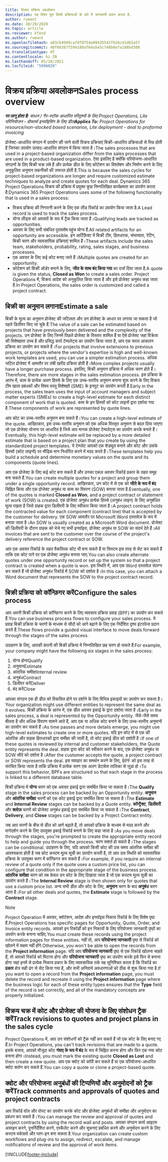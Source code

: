 ```yaml
---
title: विक्रय प्रक्रिया अवलोकन
description: यह विषय मूल बिक्री प्रक्रियाओं के बारे में जानकारी प्रदान करता है.
author: rumant
ms.date: 10/29/2020
ms.topic: article
ms.reviewer: kfend
ms.author: rumant
ms.openlocfilehash: a03cb4949cafdf0754a89435542f616c41d65a5f
ms.sourcegitcommit: 40f68387f594180af64a5e5c748b6efa188bd300
ms.translationtype: HT
ms.contentlocale: hi-IN
ms.lasthandoff: 05/10/2021
ms.locfileid: "5996029"
---
```

# <a name="sales-process-overview"></a><span data-ttu-id="24000-103">विक्रय प्रक्रिया अवलोकन</span><span class="sxs-lookup"><span data-stu-id="24000-103">Sales process overview</span></span>

<span data-ttu-id="24000-104">_**पर लागू होता है:** साधन / गैर-स्टॉक आधारित परिदृश्यों के लिए Project Operations, Lite परिनियोजन - प्रोफार्मा इनवॉइसिंग के लिए डील_</span><span class="sxs-lookup"><span data-stu-id="24000-104">_**Applies To:** Project Operations for resource/non-stocked based scenarios, Lite deployment - deal to proforma invoicing_</span></span>

<span data-ttu-id="24000-105">प्रोजेक्ट-आधारित संगठन में उपयोग की जाने वाली विक्रय प्रक्रियाएं बिक्री-आधारित प्रक्रियाओं से भिन्न होती हैं जिनका उपयोग उत्पाद-आधारित संगठन में किया जाता है।</span><span class="sxs-lookup"><span data-stu-id="24000-105">The sales processes that are used in a project-based organization differ from the sales processes that are used in a product-based organization.</span></span> <span data-ttu-id="24000-106">ऐसा इसलिए है क्योंकि परियोजना-आधारित संगठनों के लिए बिक्री चक्र लंबे हैं और प्रत्येक डील के लिए कोटेशन का विश्लेषण और निर्माण करने के लिए अनुकूलित अनुमान तकनीकों की ज़रूरत होती है.</span><span class="sxs-lookup"><span data-stu-id="24000-106">This is because the sales cycles for project-based organizations are longer and require customized estimate techniques to analyze and create quotes for each deal.</span></span> <span data-ttu-id="24000-107">Dynamics 365 Project Operations विक्रय की प्रक्रिया में प्रयुक्त कुछ निम्नलिखित कार्यक्षमता का उपयोग करता है:</span><span class="sxs-lookup"><span data-stu-id="24000-107">Dynamics 365 Project Operations uses some of the following functionality that is used in a sales process:</span></span>

- <span data-ttu-id="24000-108">विक्रय प्रक्रिया की निगरानी करने के लिए एक लीड रिकॉर्ड का उपयोग किया जाता है.</span><span class="sxs-lookup"><span data-stu-id="24000-108">A Lead record is used to track the sales process.</span></span>
- <span data-ttu-id="24000-109">योग्य लीड्स को अवसरों के रूप में ट्रैक किया जाता है।</span><span class="sxs-lookup"><span data-stu-id="24000-109">Qualifying leads are tracked as opportunities.</span></span>
- <span data-ttu-id="24000-110">अवसर के लिए सभी संबंधित पुरावशेष पहुंच योग्य हैं.</span><span class="sxs-lookup"><span data-stu-id="24000-110">All related artifacts for an opportunity are accessible.</span></span> <span data-ttu-id="24000-111">इन आर्टिफ़ैक्ट में बिक्री टीम, हितधारक, संभाव्यता, रेटिंग, बिक्री चरण और व्यावसायिक प्रक्रियाएं शामिल हैं।</span><span class="sxs-lookup"><span data-stu-id="24000-111">These artifacts include the sales team, stakeholders, probability, rating, sales stages, and business processes.</span></span>
- <span data-ttu-id="24000-112">एक अवसर के लिए कई कोट बनाए जाते हैं।</span><span class="sxs-lookup"><span data-stu-id="24000-112">Multiple quotes are created for an opportunity.</span></span>
- <span data-ttu-id="24000-113">कोटेशन को बिक्री ऑर्डर बनाने के लिए, **जीत के साथ बंद किया गया** का दर्जा दिया जाता है.</span><span class="sxs-lookup"><span data-stu-id="24000-113">A quote is given the status, **Closed as Won** to create a sales order.</span></span> <span data-ttu-id="24000-114">Project Operations में, विक्रय आदेश को अनुकूलित किया जाता है और इसे प्रोजेक्ट अनुबंध कहा जाता है.</span><span class="sxs-lookup"><span data-stu-id="24000-114">In Project Operations, the sales order is customized and called a project contract.</span></span>

## <a name="estimate-a-sale"></a><span data-ttu-id="24000-115">बिक्री का अनुमान लगाना</span><span class="sxs-lookup"><span data-stu-id="24000-115">Estimate a sale</span></span>
<span data-ttu-id="24000-116">बिक्री के मूल्य का अनुमान प्रोजेक्ट की जटिलता और उन प्रोजेक्ट के आधार पर लगाया जा सकता है जो पहले डिलीवर किए जा चुके हैं.</span><span class="sxs-lookup"><span data-stu-id="24000-116">The value of a sale can be estimated based on projects that have previously been delivered and the complexity of the projects.</span></span> <span data-ttu-id="24000-117">उन प्रोजेक्ट के लिए जिनमें पिछले प्रोजेक्ट के विस्तार शामिल हैं या ऐसे प्रोजेक्ट जहां विक्रेता की विशेषज्ञता उच्च है और प्रसिद्ध कार्य टेम्पलेट्स का उपयोग किया जाता है, आप एक सरल आकलन प्रक्रिया का उपयोग कर सकते हैं।</span><span class="sxs-lookup"><span data-stu-id="24000-117">For projects that involve extensions to previous projects, or projects where the vendor's expertise is high and well-known work templates are used, you can use a simpler estimation process.</span></span> <span data-ttu-id="24000-118">अधिक जटिल प्रोजेक्ट में आमतौर पर लंबी खरीद प्रक्रिया होती है।</span><span class="sxs-lookup"><span data-stu-id="24000-118">More complex projects usually have a longer purchase process.</span></span> <span data-ttu-id="24000-119">इसलिए, बिक्री अनुमान प्रक्रिया में अधिक चरण होते हैं।</span><span class="sxs-lookup"><span data-stu-id="24000-119">Therefore, there are more stages in the sales estimation process.</span></span> <span data-ttu-id="24000-120">इस प्रक्रिया के आरंभ में, काम के प्रत्येक अलग हिस्से के लिए एक उच्च-स्तरीय अनुमान बनाना शुरू करने के लिए विक्रय टीम खाता प्रबंधकों और विषय वस्तु विशेषज्ञों (SME) के इनपुट का उपयोग करती है.</span><span class="sxs-lookup"><span data-stu-id="24000-120">Early in the process, the sales team uses the input of account managers and subject matter experts (SMEs) to create a high-level estimate for each distinct component of work that is quoted.</span></span> <span data-ttu-id="24000-121">काम के इन हिस्सों को कोट लाइनों द्वारा दर्शाया गया है.</span><span class="sxs-lookup"><span data-stu-id="24000-121">These components of work are represented by quote lines.</span></span> 

<span data-ttu-id="24000-122">आप कोट का उच्च-स्तरीय अनुमान बना सकते हैं।</span><span class="sxs-lookup"><span data-stu-id="24000-122">You can create a high-level estimate of the quote.</span></span> <span data-ttu-id="24000-123">आखिरकार, इस उच्च-स्तरीय अनुमान को एक अधिक विस्तृत अनुमान से बदल दिया जाएगा जो एक प्रोजेक्ट योजना पर आधारित है जिसे आप मानक प्रोजेक्ट टेम्पलेट्स का उपयोग करके बनाते हैं।</span><span class="sxs-lookup"><span data-stu-id="24000-123">Eventually, this high-level estimate will be replaced by a more detailed estimate that is based on a project plan that you create by using the standardized project templates.</span></span> <span data-ttu-id="24000-124">ये टेम्प्लेट आपको एक शेड्यूल बनाने और कोट और उसके हिस्सों (कोट लाइनों) पर मौद्रिक मान निर्धारित करने में मदद करते हैं।</span><span class="sxs-lookup"><span data-stu-id="24000-124">These templates help you build a schedule and determine monetary values on the quote and its components (quote lines).</span></span> 

<span data-ttu-id="24000-125">आप एक प्रोजेक्ट के लिए कई कोट बना सकते हैं और उनका एकल अवसर रिकॉर्ड प्रकार के तहत समूह बना सकते हैं.</span><span class="sxs-lookup"><span data-stu-id="24000-125">You can create multiple quotes for a project and group them under a single opportunity record.</span></span> <span data-ttu-id="24000-126">आखिरकार, उन कोट में से एक को **जीते के रूप में बंद** चिह्नित किया और एक प्रोजेक्ट अनुबंध या काम का विवरण (SOW) बनाया जाता है.</span><span class="sxs-lookup"><span data-stu-id="24000-126">Eventually, one of the quotes is marked **Closed as Won**, and a project contract or statement of work (SOW) is created.</span></span> <span data-ttu-id="24000-127">एक प्रोजेक्ट अनुबंध प्रत्येक हिस्से (अनुबंध लाइन) के लिए अनुबंधित मूल्य रखता है जिसे ग्राहक द्वारा डिलीवरी के लिए स्वीकार किया जाता है।</span><span class="sxs-lookup"><span data-stu-id="24000-127">A project contract holds the contracted value for each component (contract line) that is accepted by the customer for delivery.</span></span> <span data-ttu-id="24000-128">एक SOW आमतौर पर Microsoft Word दस्तावेज़ के रूप में बनाया जाता है।</span><span class="sxs-lookup"><span data-stu-id="24000-128">An SOW is usually created as a Microsoft Word document.</span></span> <span data-ttu-id="24000-129">प्रोजेक्ट की डिलीवरी के दौरान ग्राहक को भेजे गए सभी इनवॉइस, प्रोजेक्ट अनुबंध या SOW का संदर्भ देते हैं।</span><span class="sxs-lookup"><span data-stu-id="24000-129">All invoices that are sent to the customer over the course of the project's delivery reference the project contract or SOW.</span></span>

<span data-ttu-id="24000-130">आप एक अवसर रिकॉर्ड के तहत वैकल्पिक कोट भी बना सकते हैं या सिस्टम इस तरह से सेट कर सकते हैं ताकि एक कोट पाने पर एक प्रोजेक्ट अनुबंध बनाया जाए.</span><span class="sxs-lookup"><span data-stu-id="24000-130">You can also create alternate quotes under one opportunity record or set up the system so that a project contract is created when a quote is won.</span></span> <span data-ttu-id="24000-131">इस स्थिति में, आप एक Word दस्तावेज़ संलग्न कर सकते हैं जो प्रोजेक्ट अनुबंध रिकॉर्ड में SOW को दर्शाता है।</span><span class="sxs-lookup"><span data-stu-id="24000-131">In this case, you can attach a Word document that represents the SOW to the project contract record.</span></span>

## <a name="configure-the-sales-process"></a><span data-ttu-id="24000-132">बिक्री प्रक्रिया को कॉन्फ़िगर करें</span><span class="sxs-lookup"><span data-stu-id="24000-132">Configure the sales process</span></span>
<span data-ttu-id="24000-133">आप अपनी बिक्री प्रक्रिया को कॉन्फ़िगर करने के लिए व्यवसाय प्रक्रिया प्रवाह (BPF) का उपयोग कर सकते हैं.</span><span class="sxs-lookup"><span data-stu-id="24000-133">You can use business process flows to configure your sales process.</span></span> <span data-ttu-id="24000-134">ये प्रवाह बिक्री प्रक्रिया के चरणों के माध्यम से सौदों को आगे बढ़ाने के लिए एक निर्देशित दृश्य इंटरफेस प्रदान करते हैं.</span><span class="sxs-lookup"><span data-stu-id="24000-134">These flows provide a guided visual interface to move deals forward through the stages of the sales process.</span></span>

<span data-ttu-id="24000-135">उदाहरण के लिए, आपकी कंपनी की बिक्री प्रक्रिया में निम्नलिखित छह चरण हो सकते हैं:</span><span class="sxs-lookup"><span data-stu-id="24000-135">For example, your company might have the following six stages in the sales process:</span></span>

1. <span data-ttu-id="24000-136">योग्य होना</span><span class="sxs-lookup"><span data-stu-id="24000-136">Qualify</span></span>
2. <span data-ttu-id="24000-137">अनुमान</span><span class="sxs-lookup"><span data-stu-id="24000-137">Estimate</span></span>
3. <span data-ttu-id="24000-138">आंतरिक समीक्षा</span><span class="sxs-lookup"><span data-stu-id="24000-138">Internal review</span></span>
4. <span data-ttu-id="24000-139">अनुबंध</span><span class="sxs-lookup"><span data-stu-id="24000-139">Contract</span></span>
5. <span data-ttu-id="24000-140">डिलीवर करें</span><span class="sxs-lookup"><span data-stu-id="24000-140">Deliver</span></span>
6. <span data-ttu-id="24000-141">बंद करें</span><span class="sxs-lookup"><span data-stu-id="24000-141">Close</span></span>
 
<span data-ttu-id="24000-142">आपका संगठन एक ही डील को विकसित होने पर दर्शाने के लिए विभिन्न इकाइयों का उपयोग कर सकता है।</span><span class="sxs-lookup"><span data-stu-id="24000-142">Your organization might use different entities to represent the same deal as it evolves.</span></span> <span data-ttu-id="24000-143">बिक्री प्रक्रिया के आरंभ में, एक डील अवसर इकाई के द्वारा दर्शाया जाता है।</span><span class="sxs-lookup"><span data-stu-id="24000-143">Early in the sales process, a deal is represented by the Opportunity entity.</span></span> <span data-ttu-id="24000-144">जैसे-जैसे समय बीतता है और अधिक विवरण सामने आते हैं, आप एक या अधिक कोट बनाने के लिए उच्च-स्तरीय अनुमानों का उपयोग कर सकते हैं।</span><span class="sxs-lookup"><span data-stu-id="24000-144">As time passes and more details emerge, you might use high-level estimates to create one or more quotes.</span></span> <span data-ttu-id="24000-145">यदि इन कोट में से एक की आंतरिक और ग्राहक हितधारकों द्वारा समीक्षा की जाती है, तो कोट इकाई डील को दर्शाती है।</span><span class="sxs-lookup"><span data-stu-id="24000-145">If one of these quotes is reviewed by internal and customer stakeholders, the Quote entity represents the deal.</span></span> <span data-ttu-id="24000-146">ग्राहक द्वारा कोट को स्वीकार करने के बाद, एक प्रोजेक्ट अनुबंध या SOW सौदे को दर्शाता है।</span><span class="sxs-lookup"><span data-stu-id="24000-146">After the customer accepts the quote, a project contract or SOW represents the deal.</span></span> <span data-ttu-id="24000-147">इस व्यवहार का समर्थन करने के लिए, BPF को इस तरह से संरचित किया जाता है ताकि प्रक्रिया में प्रत्येक चरण एक अलग डेटाबेस तालिका से जुड़ा हो।</span><span class="sxs-lookup"><span data-stu-id="24000-147">To support this behavior, BPFs are structured so that each stage in the process is linked to a different database table.</span></span>

<span data-ttu-id="24000-148">बिक्री प्रक्रिया में **योग्य** चरण को एक अवसर इकाई द्वारा समर्थित किया जा सकता है।</span><span class="sxs-lookup"><span data-stu-id="24000-148">The **Qualify** stage in the sales process can be backed by an Opportunity entity.</span></span> <span data-ttu-id="24000-149">**अनुमान** और **आंतरिक समीक्षा** चरणों को एक कोट इकाई द्वारा समर्थित किया जा सकता है।</span><span class="sxs-lookup"><span data-stu-id="24000-149">The **Estimate** and **Internal Review** stages can be backed by a Quote entity.</span></span> <span data-ttu-id="24000-150">**कॉन्ट्रैक्ट**, **डिलीवरी** और **क्लोज़** चरणों को प्रोजेक्ट अनुबंध इकाई द्वारा समर्थित किया जा सकता है।</span><span class="sxs-lookup"><span data-stu-id="24000-150">The **Contract**, **Delivery**, and **Close** stages can be backed by a Project Contract entity.</span></span>

<span data-ttu-id="24000-151">जब आप चरणों के बीच से डील को आगे बढ़ाते हैं, तो आपको प्रक्रिया के माध्यम से मदद करने और मार्गदर्शन करने के लिए उपयुक्त इकाई रिकॉर्ड बनाने के लिए कहा जाता है।</span><span class="sxs-lookup"><span data-stu-id="24000-151">As you move deals through the stages, you're prompted to create the appropriate entity record to help and guide you through the process.</span></span> <span data-ttu-id="24000-152">चरण सशर्त हो सकते हैं।</span><span class="sxs-lookup"><span data-stu-id="24000-152">The stages can be conditional.</span></span> <span data-ttu-id="24000-153">उदाहरण के लिए, यदि आपको किसी कोट की उस समय आंतरिक समीक्षा की आवश्यकता होती है जब कोट कस्टम मूल्य सूची का उपयोग करती है, तो आप उस स्थिति को व्यावसायिक प्रक्रिया के उपयुक्त चरण में कॉन्फ़िगर कर सकते हैं।</span><span class="sxs-lookup"><span data-stu-id="24000-153">For example, if you require an internal review of a quote only if the quote uses a custom price list, you can configure that condition in the appropriate stage of the business process.</span></span> <span data-ttu-id="24000-154">**आंतरिक समीक्षा** चरण को तब केवल उन कोट के लिए दिखाया जाता है जो एक कस्टम मूल्य सूची का उपयोग करते हैं।</span><span class="sxs-lookup"><span data-stu-id="24000-154">The **Internal Review** stage is then shown only for quotes that use a custom price list.</span></span> <span data-ttu-id="24000-155">अन्य सभी डील और कोट के लिए, **अनुमान** चरण के बाद **अनुबंध** चरण आता है।</span><span class="sxs-lookup"><span data-stu-id="24000-155">For all other deals and quotes, the **Estimate** stage is followed by the **Contract** stage.</span></span>

> [!NOTE]
> <span data-ttu-id="24000-156">Project Operation में अवसर, क्वोटेशन, आदेश और इनवॉइस निकाय रिकॉर्ड के लिए विशेष पृष्ठ हैं.</span><span class="sxs-lookup"><span data-stu-id="24000-156">Project Operations has specific pages for Opportunity, Quote, Order, and Invoice entity records.</span></span> <span data-ttu-id="24000-157">आपको इन रिकॉर्डों को इन निकायों के लिए परियोजना जानकारी पृष्ठों का उपयोग करके बनाना चाहिए.</span><span class="sxs-lookup"><span data-stu-id="24000-157">You must create these records using the project information pages for these entities.</span></span> <span data-ttu-id="24000-158">नहीं तो, आप **परियोजना जानकारी** पृष्ठ से रिकॉर्ड को खोलने में सक्षम नहीं होंगे.</span><span class="sxs-lookup"><span data-stu-id="24000-158">Otherwise, you won't be able to open the records from the **Project information** page.</span></span> <span data-ttu-id="24000-159">यदि आप **परियोजना जानकारी** पृष्ठ से एक रिकॉर्ड खोलना चाहते हैं, तो आपको रिकॉर्ड को मिटाना होगा और **परियोजना जानकारी** पृष्ठ का उपयोग करके इसे फिर से बनाना होगा जहां इनमें से प्रत्येक निकाय प्रकार के लिए व्यावसायिक तर्क यह सुनिश्चित करता है कि रिकॉर्ड का **प्रकार** क्षेत्र सही ढंग से सेट किया गया है, और सभी अनिवार्य अवधारणाओं को ठीक से शुरू किया गया है.</span><span class="sxs-lookup"><span data-stu-id="24000-159">If you want to open a record from the **Project information** page, you must delete the record and recreate it using the **Project information** page where the business logic for each of these entity types ensures that the **Type** field of the record is set correctly, and all of the mandatory concepts are properly initialized.</span></span>


## <a name="track-revisions-to-quotes-and-project-plans-in-the-sales-cycle"></a><span data-ttu-id="24000-160">विक्रय चक्र में कोट और प्रोजेक्ट की योजना के लिए संशोधन ट्रैक करें</span><span class="sxs-lookup"><span data-stu-id="24000-160">Track revisions to quotes and project plans in the sales cycle</span></span>
<span data-ttu-id="24000-161">Project Operations में, आप उन संशोधनों को ट्रैक नहीं कर सकते हैं जो एक कोट के लिए बनाए गए हैं.</span><span class="sxs-lookup"><span data-stu-id="24000-161">In Project Operations, you can't track revisions that are made to a quote.</span></span> <span data-ttu-id="24000-162">इसके बजाय, आपको मौजूदा कोट **गंवाए के रूप में बंद** के रूप में चिह्नित करना होगा और फिर एक नया कोट बनाना होगा।</span><span class="sxs-lookup"><span data-stu-id="24000-162">Instead, you must mark the existing quote **Closed as Lost** and then create a new quote.</span></span> <span data-ttu-id="24000-163">आप एक क्वोट को कॉपी कर सकते हैं या एक परियोजना-आधारित क्वोट क्लोन कर सकते हैं.</span><span class="sxs-lookup"><span data-stu-id="24000-163">You can copy a quote or clone a project-based quote.</span></span>

## <a name="track-comments-and-approvals-of-quotes-and-project-contracts"></a><span data-ttu-id="24000-164">क्वोट और परियोजना अनुबंधों की टिप्पणियों और अनुमोदनों को ट्रैक करें</span><span class="sxs-lookup"><span data-stu-id="24000-164">Track comments and approvals of quotes and project contracts</span></span>
<span data-ttu-id="24000-165">आप रिकॉर्ड वॉल और पोस्ट का उपयोग करके कोट और प्रोजेक्ट अनुबंधों की समीक्षा और अनुमोदन का प्रबंधन कर सकते हैं।</span><span class="sxs-lookup"><span data-stu-id="24000-165">You can manage the review and approval of quotes and project contracts by using the record wall and posts.</span></span> <span data-ttu-id="24000-166">आपका संगठन कार्य आइटम असाइन करने, पुनर्निर्देशित करने, एस्कैलेट करने और सूचनाएं प्रबंधित करने और अनुमोदन करने के लिए कस्टम वर्कफ़्लो और प्लग-इन बना सकता है.</span><span class="sxs-lookup"><span data-stu-id="24000-166">Your organization can create custom workflows and plug-ins to assign, redirect, escalate, and manage notifications of review and the approval of work items.</span></span>


[!INCLUDE[footer-include](../includes/footer-banner.md)]